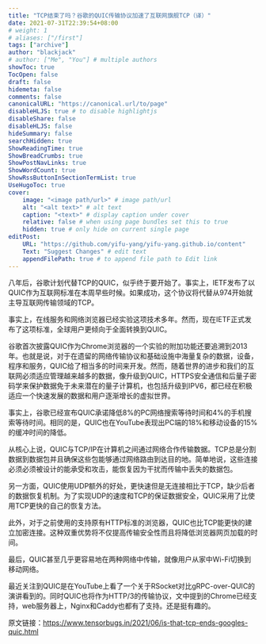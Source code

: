 ```yaml
---
title: "TCP结束了吗？谷歌的QUIC传输协议加速了互联网旗舰TCP（译）"
date: 2021-07-31T22:39:54+08:00
# weight: 1
# aliases: ["/first"]
tags: ["archive"]
author: "blackjack"
# author: ["Me", "You"] # multiple authors
showToc: true
TocOpen: false
draft: false
hidemeta: false
comments: false
canonicalURL: "https://canonical.url/to/page"
disableHLJS: true # to disable highlightjs
disableShare: false
disableHLJS: false
hideSummary: false
searchHidden: true
ShowReadingTime: true
ShowBreadCrumbs: true
ShowPostNavLinks: true
ShowWordCount: true
ShowRssButtonInSectionTermList: true
UseHugoToc: true
cover:
    image: "<image path/url>" # image path/url
    alt: "<alt text>" # alt text
    caption: "<text>" # display caption under cover
    relative: false # when using page bundles set this to true
    hidden: true # only hide on current single page
editPost:
    URL: "https://github.com/yifu-yang/yifu-yang.github.io/content"
    Text: "Suggest Changes" # edit text
    appendFilePath: true # to append file path to Edit link
---
```


八年后，谷歌计划代替TCP的QUIC，似乎终于要开始了。事实上，IETF发布了以QUIC作为互联网标准在本周早些时候。如果成功，这个协议将代替从974开始就主导互联网传输领域的TCP。



事实上，在线服务和网络浏览器已经实验这项技术多年。然而，现在IETF正式发布了这项标准，全球用户更倾向于全面转换到QUIC。



谷歌首次披露QUIC作为Chrome浏览器的一个实验的附加功能还要追溯到2013年。也就是说，对于在遗留的网络传输协议和基础设施中海量复杂的数据，设备，程序和服务，QUIC给了相当多的时间来开发。然而，随着世界的进步和我们的互联网必须适应管理越来越多的数据，像升级到QUIC，HTTPS安全通信和后量子密码学来保护数据免于未来潜在的量子计算机，也包括升级到IPV6，都已经在积极适应一个快速发展的数据和用户逐渐增长的虚拟世界。



事实上，谷歌已经宣布QUIC承诺降低8%的PC网络搜索等待时间和4%的手机搜索等待时间。相同的是，QUIC也在YouTube表现出PC端的18%和移动设备的15%的缓冲时间的降低。



从核心上说，QUIC与TCP/IP在计算机之间通过网络合作传输数据。TCP总是分割数据到数据包并且确保这些包能够通过网络路由到达目的地。简单地说，这些连接必须必须被设计的能承受和攻击，能恢复因为干扰而传输中丢失的数据包。



另一方面，QUIC使用UDP额外的好处，更快速但是无连接相比于TCP，缺少后者的数据恢复机制。为了实现UDP的速度和TCP的保证数据安全，QUIC采用了比使用TCP更快的自己的恢复方法。



此外，对于之前使用的支持原有HTTP标准的浏览器，QUIC也比TCP能更快的建立加密连接。这种双重优势将不仅提高传输安全性而且将降低浏览器网页加载的时间。



最后，QUIC甚至几乎更容易地在两种网络中传输，就像用户从家中Wi-Fi切换到移动网络。



最近关注到QUIC是在YouTube上看了一个关于RSocket对比gRPC-over-QUIC的演讲看到的。同时QUIC也将作为HTTP/3的传输协议，文中提到的Chrome已经支持，web服务器上，Nginx和Caddy也都有了支持。还是挺有趣的。



原文链接：https://www.tensorbugs.in/2021/06/is-that-tcp-ends-googles-quic.html

